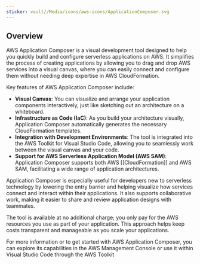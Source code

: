 ```yaml
---
sticker: vault//Media/icons/aws-icons/ApplicationComposer.svg
---
```

## Overview
AWS Application Composer is a visual development tool designed to help you quickly build and configure serverless applications on AWS. It simplifies the process of creating applications by allowing you to drag and drop AWS services into a visual canvas, where you can easily connect and configure them without needing deep expertise in AWS CloudFormation.

Key features of AWS Application Composer include:

- **Visual Canvas**: You can visualize and arrange your application components interactively, just like sketching out an architecture on a whiteboard.
- **Infrastructure as Code (IaC)**: As you build your architecture visually, Application Composer automatically generates the necessary CloudFormation templates.
- **Integration with Development Environments**: The tool is integrated into the AWS Toolkit for Visual Studio Code, allowing you to seamlessly work between the visual canvas and your code.
- **Support for AWS Serverless Application Model (AWS SAM)**: Application Composer supports both AWS [[CloudFormation]] and AWS SAM, facilitating a wide range of application architectures.

Application Composer is especially useful for developers new to serverless technology by lowering the entry barrier and helping visualize how services connect and interact within their applications. It also supports collaborative work, making it easier to share and review application designs with teammates.

The tool is available at no additional charge; you only pay for the AWS resources you use as part of your application. This approach helps keep costs transparent and manageable as you scale your applications.

For more information or to get started with AWS Application Composer, you can explore its capabilities in the AWS Management Console or use it within Visual Studio Code through the AWS Toolkit​